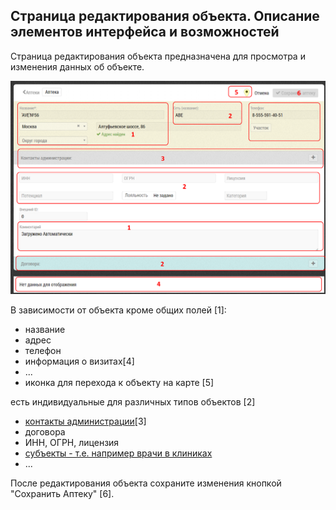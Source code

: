 ## Страница редактирования объекта. Описание элементов интерфейса и возможностей

Страница редактирования объекта предназначена для просмотра и изменения данных об объекте.

![](../images/database-object-edit.png)

В зависимости от объекта кроме общих полей [1]:

- название
- адрес
- телефон
- информация о визитах[4]
- ...
- иконка для перехода к объекту на карте [5]

есть индивидуальные для различных типов объектов [2]

- [контакты администрации](database-object-contact.md)[3]
- договора
- ИНН, ОГРН, лицензия
- [субъекты - т.е. например врачи в клиниках](database-object-subjects.md)
- ...

После редактирования объекта сохраните изменения кнопкой "Сохранить Аптеку" [6].
